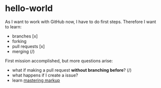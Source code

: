 # hello-world
As I want to work with GitHub now, I have to do first steps. Therefore I want to learn:
* branches [x]
* forking
* pull requests [x]
* merging (/)

First mission accomplished, but more questions arise:
* what if making a pull request **without branching before**? (/)
* what happens if I create a issue?
* learn [mastering markup](https://guides.github.com/features/mastering-markdown/)
